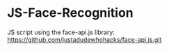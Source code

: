 # JS-Face-Recognition
JS script using the face-api.js library: https://github.com/justadudewhohacks/face-api.js.git
